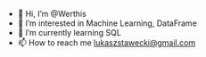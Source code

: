 - 👋 Hi, I’m @Werthis
- 👀 I’m interested in Machine Learning, DataFrame
- 🌱 I’m currently learning SQL
- 📫 How to reach me lukaszstawecki@gmail.com

<!---
Werthis/Werthis is a ✨ special ✨ repository because its `README.md` (this file) appears on your GitHub profile.
You can click the Preview link to take a look at your changes.
--->
